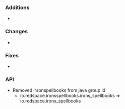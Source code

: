 ### Additions
- 

### Changes
- 

### Fixes
- 
### API
- Removed irsonspellbooks from java group id
  - io.redspace.ironsspellbooks.irons_spellbooks => io.redspace.irons_spellbooks
